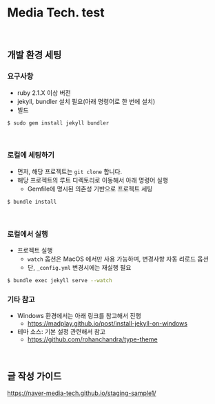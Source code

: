 # Media Tech. test

<br>

## 개발 환경 세팅
### 요구사항
- ruby 2.1.X 이상 버전
- jekyll, bundler 설치 필요(아래 명령어로 한 번에 설치)
- 빌드
```bash
$ sudo gem install jekyll bundler
```

<br>

### 로컬에 세팅하기
- 먼저, 해당 프로젝트는 `git clone` 합니다.
- 해당 프로젝트의 루트 디렉토리로 이동해서 아래 명령어 실행
  - Gemfile에 명시된 의존성 기반으로 프로젝트 세팅
```bash
$ bundle install 
```

<br>

### 로컬에서 실행
- 프로젝트 실행
  - `watch` 옵션은 MacOS 에서만 사용 가능하며, 변경사항 자동 리로드 옵션
  - 단, `_config.yml` 변경시에는 재실행 필요
```bash
$ bundle exec jekyll serve --watch
```

### 기타 참고
- Windows 환경에서는 아래 링크를 참고해서 진행
  - https://madplay.github.io/post/install-jekyll-on-windows
- 테마 소스: 기본 설정 관련해서 참고
  - https://github.com/rohanchandra/type-theme

<br>

## 글 작성 가이드
https://naver-media-tech.github.io/staging-sample1/
